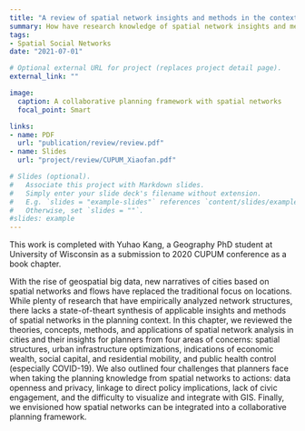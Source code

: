 ```yaml
---
title: "A review of spatial network insights and methods in the context of planning: Applications, challenges, and opportunities"
summary: How have research knowledge of spatial network insights and methods been applied to study cities and planning? What are some of the challenges and opportunities, especially in collaborative planning? 
tags:
- Spatial Social Networks
date: "2021-07-01"

# Optional external URL for project (replaces project detail page).
external_link: ""

image:
  caption: A collaborative planning framework with spatial networks
  focal_point: Smart

links:
- name: PDF 
  url: "publication/review/review.pdf"
- name: Slides
  url: "project/review/CUPUM_Xiaofan.pdf"

# Slides (optional).
#   Associate this project with Markdown slides.
#   Simply enter your slide deck's filename without extension.
#   E.g. `slides = "example-slides"` references `content/slides/example-slides.md`.
#   Otherwise, set `slides = ""`.
#slides: example
---
```


This work is completed with Yuhao Kang, a Geography PhD student at University of Wisconsin as a submission to 2020 CUPUM conference as a book chapter. 

With the rise of geospatial big data, new narratives of cities based on spatial networks and flows have replaced the traditional focus on locations. While plenty of research that have empirically analyzed network structures, there lacks a state-of-theart synthesis of applicable insights and methods of spatial networks in the planning context. In this chapter, we reviewed the theories, concepts, methods, and applications of spatial network analysis in cities and their insights for planners from four areas of concerns: spatial structures, urban infrastructure optimizations, indications of economic wealth, social capital, and residential mobility, and public health control (especially COVID-19). We also outlined four challenges that planners face when taking the planning knowledge from spatial networks to actions: data openness and privacy, linkage to direct policy implications, lack of civic engagement, and the difficulty to visualize and integrate with GIS. Finally, we envisioned how spatial networks can be integrated into a collaborative planning framework.
